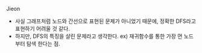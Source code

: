 Jieon
- 사실 그래프처럼 노드와 간선으로 표현된 문제가 아니었기 때문에, 정확한 DFS라고 표현하기 어려울 것 같다.   
- 하지만, DFS의 특징을 살린 문제라고 생각한다. ex) 재귀함수를 통한 가장 먼 노드부터 탐색 한다는 점.
